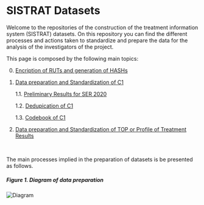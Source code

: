 # SISTRAT Datasets

Welcome to the repositories of the construction of the treatment information system (SISTRAT) datasets. On this repository you can find the different processes and actions taken to standardize and prepare the data for the analysis of the investigators of the project.

This page is composed by the following main topics:

0. [Encription of RUTs and generation of HASHs](Encript.html)

1. [Data preparation and Standardization of C1](Data_prep_C1) 

    1.1. [Preliminary Results for SER 2020](SER_Stata.html)
    
    1.2. [Dedupication of C1](Duplicates)
    
    1.3. [Codebook of C1](codebook)
  
2. [Data preparation and Standardization of TOP or Profile of Treatment Results](Data_prep_TOP)

<br>

The main processes implied in the preparation of datasets is be presented as follows.

##### Figure 1. Diagram of data preparation
![Diagram](Figures/RUT_Administración.png)